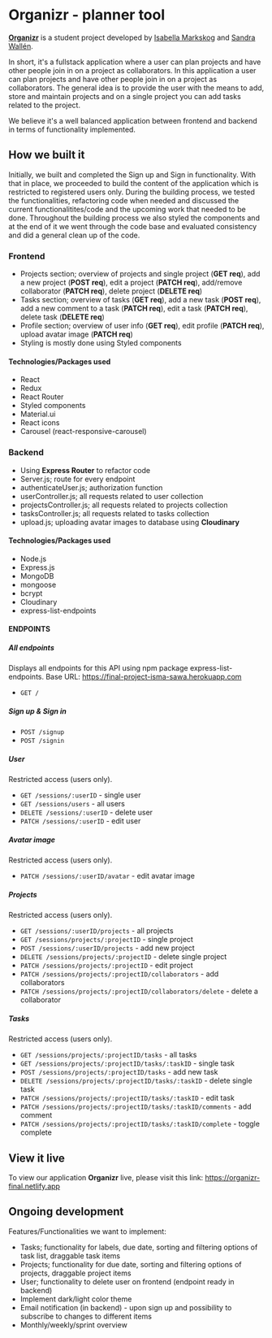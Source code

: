 # Organizr - planner tool 

**[Organizr](https://organizr-final.netlify.app)** is a student project developed by [Isabella Markskog](https://isabella-markskog.netlify.app/) and [Sandra Wallén](https://sandrawallen.netlify.app/).

In short, it's a fullstack application where a user can plan projects and have other people join in on a project as collaborators. In this application a user can plan projects and have other people join in on a project as collaborators. The general idea is to provide the user with the means to add, store and maintain projects and on a single project you can add tasks related to the project. 

We believe it's a well balanced application between frontend and backend in terms of functionality implemented.

## How we built it
Initially, we built and completed the Sign up and Sign in functionality. With that in place, we proceeded to build the content of the application which is restricted to registered users only. During the building process, we tested the functionalities, refactoring code when needed and discussed the current functionalitites/code and the upcoming work that needed to be done. Throughout the building process we also styled the components and at the end of it we went through the code base and evaluated consistency and did a general clean up of the code. 

### Frontend
- Projects section; overview of projects and single project (**GET req**), add a new project (**POST req**), edit a project (**PATCH req**), add/remove collaborator (**PATCH req**), delete project (**DELETE req**)
- Tasks section; overview of tasks (**GET req**), add a new task (**POST req**), add a new comment to a task (**PATCH req**), edit a task (**PATCH req**), delete task (**DELETE req**)
- Profile section; overview of user info (**GET req**), edit profile (**PATCH req**), upload avatar image (**PATCH req**)
- Styling is mostly done using Styled components

#### Technologies/Packages used
- React
- Redux
- React Router
- Styled components
- Material.ui
- React icons
- Carousel (react-responsive-carousel)


### Backend
- Using **Express Router** to refactor code
- Server.js; route for every endpoint
- authenticateUser.js; authorization function
- userController.js; all requests related to user collection
- projectsController.js; all requests related to projects collection
- tasksController.js; all requests related to tasks collection
- upload.js; uploading avatar images to database using **Cloudinary**

#### Technologies/Packages used
- Node.js
- Express.js
- MongoDB
- mongoose
- bcrypt
- Cloudinary
- express-list-endpoints


#### ENDPOINTS
##### All endpoints
Displays all endpoints for this API using npm package express-list-endpoints. Base URL: https://final-project-isma-sawa.herokuapp.com

- ```GET /```

##### Sign up & Sign in
- ```POST /signup```
- ```POST /signin```

##### User
Restricted access (users only).

- ```GET /sessions/:userID``` - single user
- ```GET /sessions/users``` - all users
- ```DELETE /sessions/:userID``` - delete user
- ```PATCH /sessions/:userID``` - edit user

##### Avatar image
Restricted access (users only).

- ```PATCH /sessions/:userID/avatar``` - edit avatar image

##### Projects
Restricted access (users only).

- ```GET /sessions/:userID/projects``` - all projects
- ```GET /sessions/projects/:projectID``` - single project
- ```POST /sessions/:userID/projects``` - add new project
- ```DELETE /sessions/projects/:projectID``` - delete single project
- ```PATCH /sessions/projects/:projectID``` - edit project
- ```PATCH /sessions/projects/:projectID/collaborators``` - add collaborators
- ```PATCH /sessions/projects/:projectID/collaborators/delete``` - delete a collaborator

##### Tasks
Restricted access (users only).

- ```GET /sessions/projects/:projectID/tasks``` - all tasks
- ```GET /sessions/projects/:projectID/tasks/:taskID``` - single task
- ```POST /sessions/projects/:projectID/tasks``` - add new task
- ```DELETE /sessions/projects/:projectID/tasks/:taskID``` - delete single task
- ```PATCH /sessions/projects/:projectID/tasks/:taskID``` - edit task
- ```PATCH /sessions/projects/:projectID/tasks/:taskID/comments``` - add comment
- ```PATCH /sessions/projects/:projectID/tasks/:taskID/complete``` - toggle complete


## View it live
To view our application **Organizr** live, please visit this link: https://organizr-final.netlify.app

## Ongoing development
Features/Functionalities we want to implement:
- Tasks; functionality for labels, due date, sorting and filtering options of task list, draggable task items
- Projects; functionality for due date, sorting and filtering options of projects, draggable project items
- User; functionality to delete user on frontend (endpoint ready in backend)
- Implement dark/light color theme
- Email notification (in backend) - upon sign up and possibility to subscribe to changes to different items
- Monthly/weekly/sprint overview